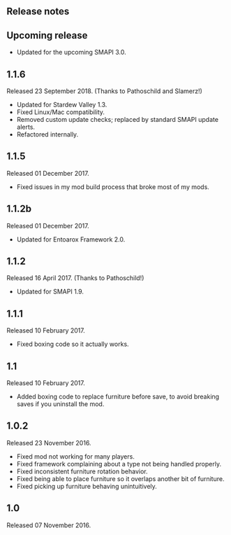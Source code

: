## Release notes
## Upcoming release
* Updated for the upcoming SMAPI 3.0.

## 1.1.6
Released 23 September 2018. (Thanks to Pathoschild and Slamerz!)

* Updated for Stardew Valley 1.3.
* Fixed Linux/Mac compatibility.
* Removed custom update checks; replaced by standard SMAPI update alerts.
* Refactored internally.

## 1.1.5
Released 01 December 2017.

* Fixed issues in my mod build process that broke most of my mods.

## 1.1.2b
Released 01 December 2017.

* Updated for Entoarox Framework 2.0.

## 1.1.2
Released 16 April 2017. (Thanks to Pathoschild!)

* Updated for SMAPI 1.9.

## 1.1.1
Released 10 February 2017.

* Fixed boxing code so it actually works.

## 1.1
Released 10 February 2017.

* Added boxing code to replace furniture before save, to avoid breaking saves if you uninstall the mod.

## 1.0.2
Released 23 November 2016.

* Fixed mod not working for many players.
* Fixed framework complaining about a type not being handled properly.
* Fixed inconsistent furniture rotation behavior.
* Fixed being able to place furniture so it overlaps another bit of furniture.
* Fixed picking up furniture behaving unintuitively.

## 1.0
Released 07 November 2016.
